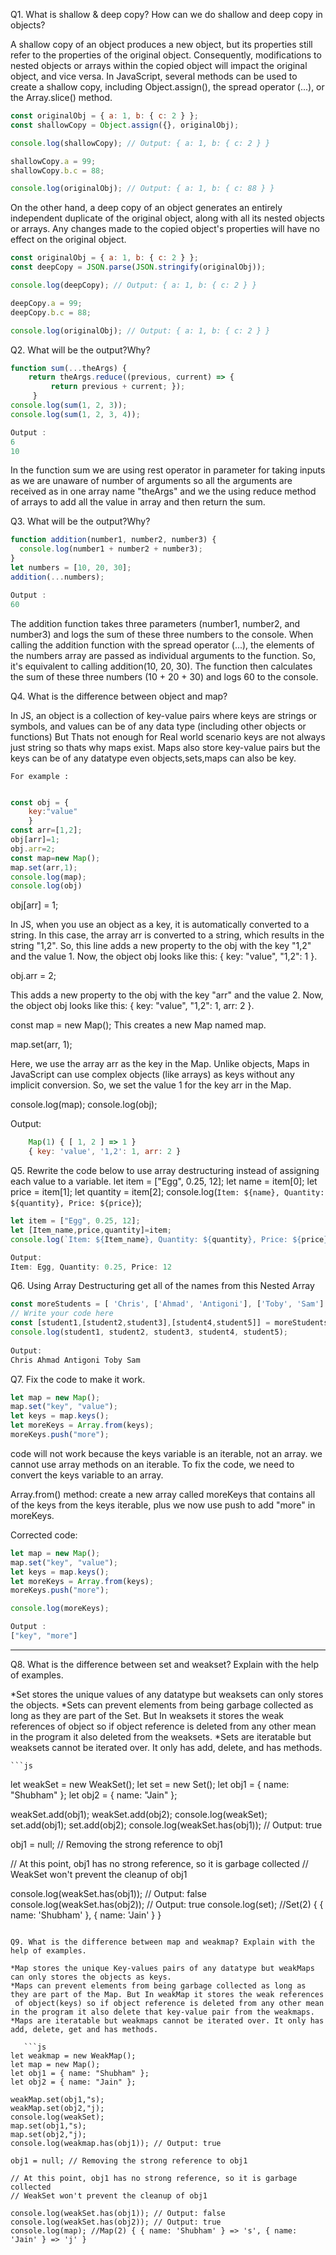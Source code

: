 Q1. What is shallow & deep copy? How can we do shallow and deep copy in objects?

A shallow copy of an object produces a new object, but its properties still refer to the properties of the original object. Consequently, modifications to nested objects or arrays within the copied object will impact the original object, and vice versa. In JavaScript, several methods can be used to create a shallow copy, including Object.assign(), the spread operator (...), or the Array.slice() method.
```js
const originalObj = { a: 1, b: { c: 2 } };
const shallowCopy = Object.assign({}, originalObj);

console.log(shallowCopy); // Output: { a: 1, b: { c: 2 } }

shallowCopy.a = 99;
shallowCopy.b.c = 88;

console.log(originalObj); // Output: { a: 1, b: { c: 88 } }

```
On the other hand, a deep copy of an object generates an entirely independent duplicate of the original object, along with all its nested objects or arrays. Any changes made to the copied object's properties will have no effect on the original object. 
```js
const originalObj = { a: 1, b: { c: 2 } };
const deepCopy = JSON.parse(JSON.stringify(originalObj));

console.log(deepCopy); // Output: { a: 1, b: { c: 2 } }

deepCopy.a = 99;
deepCopy.b.c = 88;

console.log(originalObj); // Output: { a: 1, b: { c: 2 } }

```
Q2. What will be the output?Why?
```js
function sum(...theArgs) { 
    return theArgs.reduce((previous, current) => { 
         return previous + current; }); 
     } 
console.log(sum(1, 2, 3)); 
console.log(sum(1, 2, 3, 4));

Output : 
6
10
```

In the function sum we are using rest operator in parameter for taking inputs as we are unaware of number of arguments so all the arguments are received as in one array name "theArgs" and we the using reduce method of arrays to add all the value in array and then return the sum.

Q3. What will be the output?Why?
```js
function addition(number1, number2, number3) { 
  console.log(number1 + number2 + number3); 
} 
let numbers = [10, 20, 30]; 
addition(...numbers);

Output : 
60
```

The addition function takes three parameters (number1, number2, and number3) and logs the sum of these three numbers to the console. When calling the addition function with the spread operator (...), the elements of the numbers array are passed as individual arguments to the function. So, it's equivalent to calling addition(10, 20, 30). The function then calculates the sum of these three numbers (10 + 20 + 30) and logs 60 to the console.

Q4. What is the difference between object and map?

In JS, an object is a collection of key-value pairs where keys are strings or symbols, and values can be of any data type (including other objects or functions) But Thats not enough for Real world scenario keys are not always just string so thats why maps exist. Maps also store key-value pairs but the keys can be of any datatype even objects,sets,maps can also be key. 

    For example : 
```js

const obj = {
    key:"value"
    }
const arr=[1,2];
obj[arr]=1;
obj.arr=2;
const map=new Map();
map.set(arr,1);
console.log(map);
console.log(obj)

```

obj[arr] = 1;

In JS, when you use an object as a key, it is automatically converted to a string. In this case, the array arr is converted to a string, which results in the string "1,2". So, this line adds a new property to the obj with the key "1,2" and the value 1. Now, the object obj looks like this: { key: "value", "1,2": 1 }.
    
obj.arr = 2;

This adds a new property to the obj with the key "arr" and the value 2. Now, the object obj looks like this: { key: "value", "1,2": 1, arr: 2 }.

const map = new Map();
    This creates a new Map named map.

map.set(arr, 1);

Here, we use the array arr as the key in the Map. Unlike objects, Maps in JavaScript can use complex objects (like arrays) as keys without any implicit conversion. So, we set the value 1 for the key arr in the Map.

console.log(map);
console.log(obj);

Output: 
```js
    Map(1) { [ 1, 2 ] => 1 }
    { key: 'value', '1,2': 1, arr: 2 }

```

Q5. Rewrite the code below to use array destructuring instead of assigning each value to a variable.
    let item = ["Egg", 0.25, 12]; 
    let name = item[0]; 
    let price = item[1]; 
    let quantity = item[2]; 
    console.log(`Item: ${name}, Quantity: ${quantity}, Price: ${price}`);


```js
let item = ["Egg", 0.25, 12]; 
let [Item_name,price,quantity]=item;
console.log(`Item: ${Item_name}, Quantity: ${quantity}, Price: ${price}`);

Output:
Item: Egg, Quantity: 0.25, Price: 12
```

Q6. Using Array Destructuring get all of the names from this Nested Array

```js
const moreStudents = [ 'Chris', ['Ahmad', 'Antigoni'], ['Toby', 'Sam'] ]; 
// Write your code here 
const [student1,[student2,student3],[student4,student5]] = moreStudents; 
console.log(student1, student2, student3, student4, student5);
    
Output:
Chris Ahmad Antigoni Toby Sam

```
Q7. Fix the code to make it work.

```js
let map = new Map();
map.set("key", "value");
let keys = map.keys();
let moreKeys = Array.from(keys);
moreKeys.push("more");
```
code will not work because the keys variable is an iterable, not an array.
we cannot use array methods on an iterable. To fix the code, we need to convert the keys variable to an array.

Array.from() method: create a new array called moreKeys that contains all of the keys from the keys iterable, plus we now use push to add "more" in moreKeys.

Corrected code:
```js
let map = new Map();
map.set("key", "value");
let keys = map.keys();
let moreKeys = Array.from(keys);
moreKeys.push("more");

console.log(moreKeys);

Output :
["key", "more"]
```
---

Q8. What is the difference between set and weakset? Explain with the help of examples.

*Set stores the unique values of any datatype but weaksets can only stores the objects.
*Sets can prevent elements from being garbage collected as long as they are part of the Set. But In weaksets it stores the weak references of object so if object reference is deleted from any other mean in the program it also deleted from the weaksets. 
*Sets are iteratable but weaksets cannot be iterated over. It only has add, delete, and has methods.

    ```js
let weakSet = new WeakSet();
let set = new Set();
let obj1 = { name: "Shubham" };
let obj2 = { name: "Jain" };

weakSet.add(obj1);
weakSet.add(obj2);
console.log(weakSet);
set.add(obj1);
set.add(obj2);
console.log(weakSet.has(obj1)); // Output: true

obj1 = null; // Removing the strong reference to obj1

// At this point, obj1 has no strong reference, so it is garbage collected
// WeakSet won't prevent the cleanup of obj1

console.log(weakSet.has(obj1)); // Output: false
console.log(weakSet.has(obj2)); // Output: true
console.log(set); //Set(2) { { name: 'Shubham' }, { name: 'Jain' } }
    
    
 ```

Q9. What is the difference between map and weakmap? Explain with the help of examples.

 *Map stores the unique Key-values pairs of any datatype but weakMaps can only stores the objects as keys.
 *Maps can prevent elements from being garbage collected as long as they are part of the Map. But In weakMap it stores the weak references 
  of object(keys) so if object reference is deleted from any other mean in the program it also delete that key-value pair from the weakmaps. 
 *Maps are iteratable but weakmaps cannot be iterated over. It only has add, delete, get and has methods.

    ```js
let weakmap = new WeakMap();
let map = new Map();
let obj1 = { name: "Shubham" };
let obj2 = { name: "Jain" };

weakMap.set(obj1,"s);
weakMap.set(obj2,"j);
console.log(weakSet);
map.set(obj1,"s);
map.set(obj2,"j);
console.log(weakmap.has(obj1)); // Output: true

obj1 = null; // Removing the strong reference to obj1

// At this point, obj1 has no strong reference, so it is garbage collected
// WeakSet won't prevent the cleanup of obj1

console.log(weakSet.has(obj1)); // Output: false
console.log(weakSet.has(obj2)); // Output: true
console.log(map); //Map(2) { { name: 'Shubham' } => 's', { name: 'Jain' } => 'j' }
    
    
 ```



